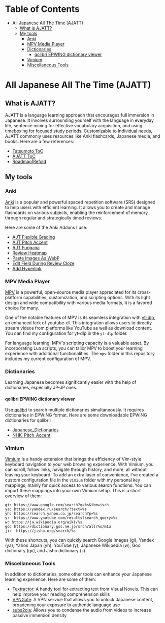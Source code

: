 Table of Contents
=================

* [All Japanese All The Time (AJATT)](#all-japanese-all-the-time-ajatt)
   * [What is AJATT?](#what-is-ajatt)
   * [My tools](#my-tools)
      * [Anki](#anki)
      * [MPV Media Player](#mpv-media-player)
      * [Dictionaries](#dictionaries)
         * [qolibri EPWING dictionary viewer](#qolibri-epwing-dictionary-viewer)
      * [Vimium](#vimium)
      * [Miscellaneous Tools](#miscellaneous-tools)

# All Japanese All The Time (AJATT)
## What is AJATT?
AJATT is a language learning approach that encourages full immersion in Japanese. It involves surrounding yourself with the language in everyday life, sentence mining for effective vocabulary acquisition, and using timeboxing for focused study periods. Customizable to individual needs, AJATT commonly uses resources like Anki flashcards, Japanese media, and books. Here are a few references:
- [Tatsumoto ToC](https://tatsumoto.neocities.org/blog/table-of-contents.html)
- [AJATT ToC](http://www.alljapaneseallthetime.com/blog/all-japanese-all-the-time-ajatt-how-to-learn-japanese-on-your-own-having-fun-and-to-fluency/)
- [Roadmap|Refold](https://refold.la/roadmap)

## My tools
### Anki 
[Anki](https://apps.ankiweb.net/) is a popular and powerful spaced repetition software (SRS) designed to help users with efficient learning. It allows you to create and manage flashcards on various subjects, enabling the reinforcement of memory through regular and strategically timed reviews.

Here are some of the Anki Addons I use: 
- [AJT Flexible Grading](https://ankiweb.net/shared/info/1715096333)
- [AJT Pitch Accent](https://ankiweb.net/shared/info/1225470483)
- [AJT Furigana](https://ankiweb.net/shared/info/1344485230)
- [Review Heatmap](https://ankiweb.net/shared/info/1771074083)
- [Paste Images As WebP](https://ankiweb.net/shared/info/1151815987)
- [Edit Field During Review Cloze](https://ankiweb.net/shared/info/385888438)
- [Add Hyperlink](https://ankiweb.net/shared/info/318752047)

### MPV Media Player

[MPV](https://mpv.io/) is a powerful, open-source media player appreciated for its cross-platform capabilities, customization, and scripting options. With its light design and wide compatibility with various media formats, it is a favored choice for many.

One of the notable features of MPV is its seamless integration with [yt-dlp](https://github.com/yt-dlp/yt-dlp), an enhanced fork of youtube-dl. This integration allows users to directly stream videos from platforms like YouTube as well as download content. You can find my configuration for yt-dlp in the `yt-dlp` folder.

For language learning, MPV's scripting capacity is a valuable asset. By incorporating Lua scripts, you can tailor MPV to boost your learning experience with additional functionalities. The `mpv` folder in this repository includes my current configuration of MPV.

### Dictionaries
Learning Japanese becomes significantly easier with the help of dictionaries, especially JP-JP ones.

#### qolibri EPWING dictionary viewer
Use [qolibri](https://github.com/ludios/qolibri) to search multiple dictionaries simultaneously. It requires dictionaries in EPWING format.
Here are some downloadable EPWING dictionaries for qolibri:
- [Japanese_Dictionaries](https://www.mediafire.com/folder/ldyklp3362pgg/Japanese_Dictionaries)
- [NHK_Pitch_Accent](https://www.mediafire.com/file/sxmpse8n92c9oxg/NHKACT.zip)

### Vimium
[Vimium](https://vimium.github.io/) is a handy extension that brings the efficiency of Vim-style keyboard navigation to your web browsing experience. With Vimium, you can scroll, follow links, navigate through history, and more, all without leaving your keyboard.
To add an extra layer of convenience, I've created a custom configuration file in the `Vimium` folder with my personal key mappings, mainly for quick access to various search functions. You can import these mappings into your own Vimium setup. This is a short overview of them:

```
gi: https://www.google.com/search?q=%s&tbm=isch
ya: https://yandex.ru/search/?text=%s
yh: https://search.yahoo.co.jp/search?p=%s
y:  https://www.youtube.com/results?search_query=%s
w: https://ja.wikipedia.org/wiki/%s
go: https://dictionary.goo.ne.jp/srch/all/%s/m1u
ji:  https://jisho.org/search/%s
```

With these shortcuts, you can quickly search Google Images (gi), Yandex (ya), Yahoo Japan (yh), YouTube (y), Japanese Wikipedia (w), Goo dictionary (go), and Jisho dictionary (ji).

### Miscellaneous Tools
In addition to dictionaries, some other tools can enhance your Japanese learning experience. Here are some of them:
- [Textractor](https://github.com/Artikash/Textractor): A handy tool for extracting text from Visual Novels. This can help improve your reading comprehension skills
- [VPNGate](https://www.vpngate.net/en/download.aspx): A VPN service that allows you to unlock Japanese content, broadening your exposure to authentic language use
- [subs2cia](https://github.com/dxing97/subs2cia): Allows you to condense the audio from videos to increase passive immersion density
